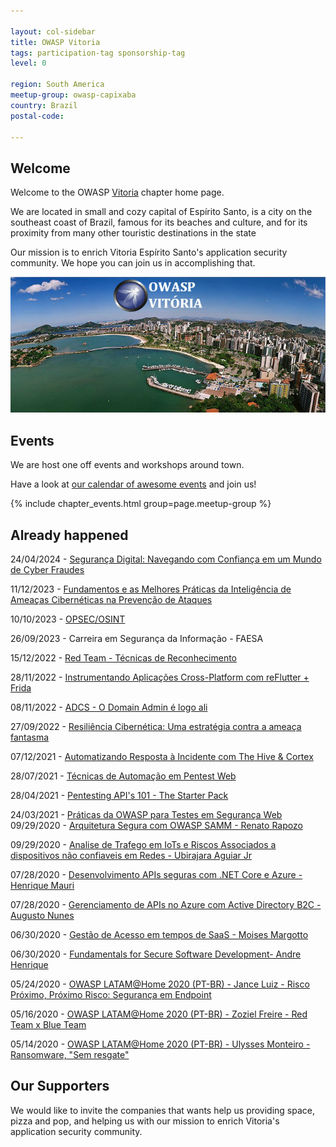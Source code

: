 ```yaml
---

layout: col-sidebar
title: OWASP Vitoria
tags: participation-tag sponsorship-tag
level: 0

region: South America
meetup-group: owasp-capixaba
country: Brazil
postal-code: 

---
```


## Welcome
Welcome to the OWASP
[Vitoria](https://en.wikipedia.org/wiki/Vit%C3%B3ria,_Esp%C3%ADrito_Santo) chapter home page.

We are located in small and cozy capital of Espírito Santo, is a city on the southeast coast of Brazil, famous for its beaches and culture, and for its proximity from many other touristic destinations in the state

Our mission is to enrich Vitoria Espírito Santo's application security community. We
hope you can join us in accomplishing that.

![Vitoria, ES](assets/images/Owaspvitoria02.jpg)

## Events

We are host one off events and workshops around town.

Have a look at [our calendar of awesome
events](https://linktr.ee/owaspvix) and join us\!

{% include chapter_events.html group=page.meetup-group %}

## Already happened

24/04/2024 - [Segurança Digital: Navegando com Confiança em um Mundo de Cyber Fraudes](https://www.youtube.com/watch?v=PWSXzvYsAew) 

11/12/2023 - [Fundamentos e as Melhores Práticas da Inteligência de Ameaças Cibernéticas na Prevenção de Ataques](https://www.youtube.com/watch?v=euurqPPDOK8) 

10/10/2023 - [OPSEC/OSINT](https://www.youtube.com/watch?v=KIl2lXj-aPc) 

26/09/2023 - Carreira em Segurança da Informação - FAESA 

15/12/2022 - [Red Team - Técnicas de Reconhecimento](https://www.youtube.com/watch?v=TR4lfIMyXvk) 

28/11/2022 - [Instrumentando Aplicações Cross-Platform com reFlutter + Frida](https://www.youtube.com/watch?v=m62K67ek_gg) 

08/11/2022 - [ADCS - O Domain Admin é logo ali](https://www.youtube.com/watch?v=c5rwWXjnUHY) 

27/09/2022 - [Resiliência Cibernética: Uma estratégia contra a ameaça fantasma](https://www.youtube.com/watch?v=L7WVPwmBZpU)

07/12/2021 - [Automatizando Resposta à Incidente com The Hive & Cortex](https://www.youtube.com/watch?v=PXclkSHvsuQ) 

28/07/2021 - [Técnicas de Automação em Pentest Web](https://www.youtube.com/watch?v=ITQYr2GL8Sw) 

28/04/2021 - [Pentesting API's 101 - The Starter Pack](https://www.youtube.com/watch?v=wugLdoVjoDw) 

24/03/2021 - [Práticas da OWASP para Testes em Segurança Web](https://www.youtube.com/watch?v=FhyLmDBdIO0) 
09/29/2020 - [Arquitetura Segura com OWASP SAMM - Renato Rapozo](https://www.youtube.com/watch?v=X79awOv650A) 

09/29/2020 - [Analise de Trafego em IoTs e Riscos Associados a dispositivos não confiaveis em Redes - Ubirajara Aguiar Jr](https://www.youtube.com/watch?v=X79awOv650A) 

07/28/2020 - [Desenvolvimento APIs seguras com .NET Core e Azure - Henrique Mauri](https://www.youtube.com/watch?v=LG3PznUUJsQ) 

07/28/2020 - [Gerenciamento de APIs no Azure com Active Directory B2C - Augusto Nunes](https://www.youtube.com/watch?v=LG3PznUUJsQ)

06/30/2020 - [Gestão de Acesso em tempos de SaaS - Moises Margotto](https://www.youtube.com/watch?v=ECU5sW48svw)

06/30/2020 - [Fundamentals for Secure Software Development- Andre Henrique](https://www.youtube.com/watch?v=ECU5sW48svw) 

05/24/2020 - [OWASP LATAM@Home 2020 (PT-BR) - Jance Luiz - Risco Próximo, Próximo Risco: Segurança em Endpoint](https://www.youtube.com/watch?v=JABMvGU7swU&ab_channel=OWASPLATAM)

05/16/2020 - [OWASP LATAM@Home 2020 (PT-BR) - Zoziel Freire - Red Team x Blue Team](https://www.youtube.com/watch?v=FTDuadD6bTg&ab_channel=OWASPLATAM)

05/14/2020 - [OWASP LATAM@Home 2020 (PT-BR) - Ulysses Monteiro - Ransomware, "Sem resgate"](https://www.youtube.com/watch?v=hHyQ92jmTRo&ab_channel=OWASPLATAM)


## Our Supporters

We would like to invite the companies that wants help us providing 
space, pizza and pop, and helping us with our mission to enrich
Vitoria's application security community.
